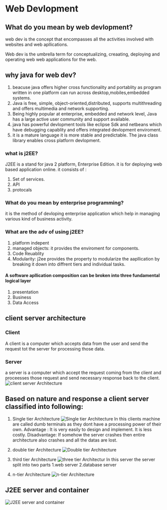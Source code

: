 # Web Devlopment 
## What do you mean by web devlopment?
web dev is the concept that encompasses all the activities involved with websites and web apllications.

Web dev is the umbrella term for conceptualizing, creaating, deploying and operating web web applications for the web.

## why java for web dev?
1. beacuse java offers higher cross functionality and portablity as program written in one platform can run across desktop,mobiles,embedded systems.
2. Java is free, simple, object-oriented,distributed, supports multithreading and offers multimedia and network supporting.
3. Being highly popular at enterprise, embedded and network level, Java has a large active user community and support available.
4. java has powerful devlopment tools like eclipse Sdk and netbeans which have debugging capablity and offers integrated devlopment enviroment.
5. it is a mature language it is more stable and predictable. The java class library enables cross platform devlopment.

### what is j2EE?
J2EE is a stand for java 2 platform, Enterprise Edition.
it is for deploying web based application online.
it consists of :
1. Set of services.
2. API
3. protocals 


### What do you mean by enterprise programming?
it is the method of devloping enterprise application which help in managing various kind of business activity.


### What are the adv of using j2EE?
1. platform indepent
2. managed objects: it provides the enviroment for components.
3. Code Reuablity
4. Modularity: j2ee provides the property to modularize the aapllication by breaking it down into diffrent tiers and individual tasks.

#### A software apllication composition can be broken into three fundamental logical layer
1. presentation
2. Business
3. Data Access

## client server architecture
### Client
A client is a computer which accepts data from the user and send the request tot the server for processing those data.
### Server
a server is a computer which accept the request coming from the client and proceesses those request and send necessary response back to the client.
![client server Architecture](<WhatsApp Image 2025-08-06 at 11.13.53_b9d4ee72.jpg>)
## Based on nature and response a client server classified into following:
1. Single tier Architecture
![Single tier Architecture](<WhatsApp Image 2025-08-06 at 11.16.41_1b6e83a3.jpg>)
In this clients machine are called dumb terminals as they dont have a processing power of their own.
Advantage : 
It is very easily to design and  implement.
It is less costly.
Disadvantage:
If somehow the server crashes then entire architecture also crashes and all the datas are lost.
2. double tier Architecture
![Double tier Architecture](<WhatsApp Image 2025-08-06 at 11.23.59_e24f2044.jpg>)
3. third tier Architecture
![three tier Architectur](<WhatsApp Image 2025-08-06 at 11.29.22_24b031f5.jpg>)
In this server the server split into two parts
1.web server
2.database server

4. n-tier Architecture
![n-tier Architecture](<WhatsApp Image 2025-08-06 at 11.36.59_b8490085.jpg>)

## J2EE server and container
![J2EE server and container](<WhatsApp Image 2025-08-06 at 11.43.14_36a6a254.jpg>)

